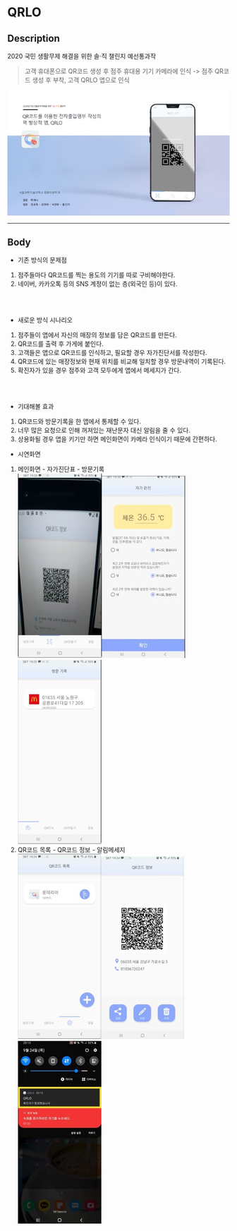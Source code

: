 # __QRLO__


## Description
2020 국민 생활무제 해결을 위한 솔·직 챌린지 예선통과작<br>
>고객 휴대폰으로 QR코드 생성 후 점주 휴대용 기기 카메라에 인식
-> 점주 QR코드 생성 후 부착, 고객 QRLO 앱으로 인식


![qrlo_screenshot](./img/qrlo1.JPG)

-------

## Body
* 기존 방식의 문제점
1. 점주들마다 QR코드를 찍는 용도의 기기를 따로 구비해야한다.
2. 네이버, 카카오톡 등의 SNS 계정이 없는 층(외국인 등)이 있다.

<br>
<br>

* 새로운 방식 시나리오
1. 점주들이 앱에서 자신의 매장의 정보를 담은 QR코드를 만든다.
2. QR코드를 출력 후 가게에 붙인다.
3. 고객들은 앱으로 QR코드를 인식하고, 필요할 경우 자가진단서를 작성한다.
4. QR코드에 있는 매장정보와 현재 위치를 비교해 일치할 경우 방문내역이 기록된다.
5. 확진자가 있을 경우 점주와 고객 모두에게 앱에서 메세지가 간다.

<br>
<br>

* 기대해볼 효과
1. QR코드와 방문기록을 한 앱에서 통제할 수 있다.
2. 너무 많은 요청으로 인해 꺼져있는 재난문자 대신 알림을 줄 수 있다.
3. 상용화될 경우 앱을 키기만 하면 메인화면이 카메라 인식이기 때문에 간편하다.


* 시연화면
1. 메인화면 - 자가진단표 - 방문기록 <br>
![qrlo_screenshot](./img/qrlo_ex1.JPG)![qrlo_screenshot](./img/qrlo_ex2.JPG)![qrlo_screenshot](./img/qrlo_ex3.JPG)
3. QR코드 목록 - QR코드 정보 - 알림메세지<br>
![qrlo_screenshot](./img/qrlo_ex4.JPG)![qrlo_screenshot](./img/qrlo_ex5.JPG)![qrlo_screenshot](./img/qrlo_ex6.JPG)
